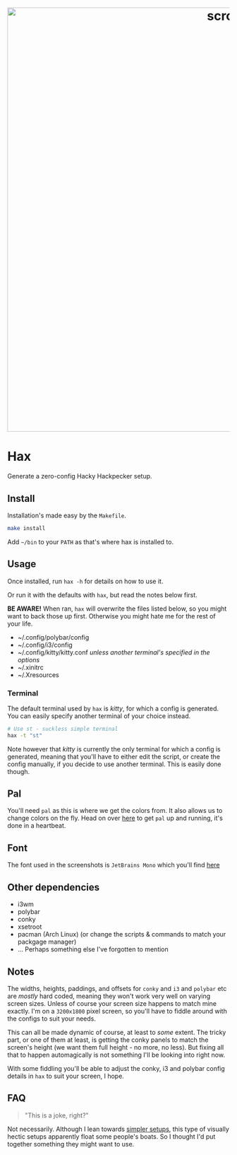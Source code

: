 <h1 align="center">
    <a href="https://github.com/fehawen/hax">
        <img alt="scrot" src="https://user-images.githubusercontent.com/36552788/85957099-d8ac0900-b98a-11ea-98ae-b000d27a206a.png" width="960">
    </a>
    <br>
</h1>

# Hax

Generate a zero-config Hacky Hackpecker setup.

## Install

Installation's made easy by the `Makefile`.

```sh
make install
```

Add `~/bin` to your `PATH` as that's where hax is installed to.

## Usage

Once installed, run `hax -h` for details on how to use it.

Or run it with the defaults with `hax`, but read the notes below first.

**BE AWARE!** When ran, `hax` will overwrite the files listed below, so you might want to back those up first. Otherwise you might hate me for the rest of your life.

* ~/.config/polybar/config
* ~/.config/i3/config
* ~/.config/kitty/kitty.conf *unless another terminal's specified in the options*
* ~/.xinitrc
* ~/.Xresources

### Terminal

The default terminal used by `hax` is *kitty*, for which a config is generated.
You can easily specify another terminal of your choice instead.

```sh
# Use st - suckless simple terminal
hax -t "st"
```
Note however that *kitty* is currently the only terminal for which a config is generated, meaning that you'll have to either edit the script, or create the config manually, if you decide to use another terminal. This is easily done though.

## Pal

You'll need `pal` as this is where we get the colors from. It also allows us to change colors on the fly. Head on over [here](https://github.com/fehawen/pal) to get `pal` up and running, it's done in a heartbeat.

## Font

The font used in the screenshots is `JetBrains Mono` which you'll find [here](https://www.jetbrains.com/lp/mono/)

## Other dependencies

* i3wm
* polybar
* conky
* xsetroot
* pacman (Arch Linux) (or change the scripts & commands to match your packgage manager)
* ... Perhaps something else I've forgotten to mention

## Notes

The widths, heights, paddings, and offsets for `conky` and `i3` and `polybar` etc are *mostly* hard coded, meaning they won't work very well on varying screen sizes. Unless of course your screen size happens to match mine exactly. I'm on a `3200x1800` pixel screen, so you'll have to fiddle around with the configs to suit your needs.

This can all be made dynamic of course, at least to *some* extent. The tricky part, or one of them at least, is getting the conky panels to match the screen's height (we want them full height - no more, no less). But fixing all that to happen automagically is not something I'll be looking into right now.

With some fiddling you'll be able to adjust the conky, i3 and polybar config details in `hax` to suit your screen, I hope.

## FAQ

> "This is a joke, right?"

Not necessarily. Although I lean towards [simpler setups](https://www.reddit.com/r/unixporn/comments/hgtrf8/sowm_emerald/), this type of visually hectic setups apparently float some people's boats. So I thought I'd put together something they might want to use.
